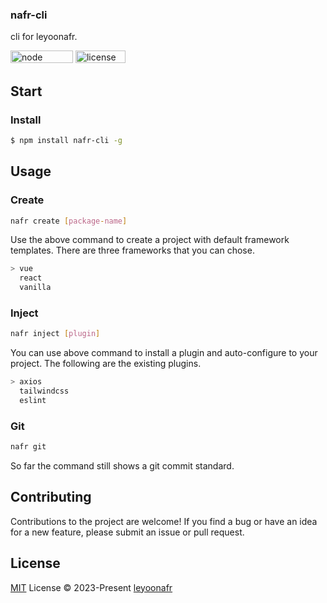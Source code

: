 ### nafr-cli

cli for leyoonafr.

<p>
  <img width="100" height="20" alt="node" src="https://img.shields.io/badge/node-%3E%3D%2014.0.0-orange?style=flat-square"/>
  <img width="80" height="20" alt="license" src="https://img.shields.io/github/license/codeacme17/1llg-terminal-GPT?style=flat-square"/>
</p>


## Start

### Install

```bash
$ npm install nafr-cli -g
```

## Usage

###  Create

```bash
nafr create [package-name]
```

Use the above command to create a project with default framework templates. There are three frameworks that you can chose.  

```bash
> vue
  react
  vanilla
```

### Inject

```bash 
nafr inject [plugin]
```

You can use above command to install a plugin and auto-configure to your project. The following are the existing plugins.

```bash
> axios
  tailwindcss
  eslint
```

### Git

```bash
nafr git 
```

So far the command still shows a git commit standard.


## Contributing
Contributions to the project are welcome! If you find a bug or have an idea for a new feature, please submit an issue or pull request.


## License
[MIT](https://github.com/codeacme17/nafr-cli/blob/main/LICENSE) License © 2023-Present [leyoonafr](https://github.com/codeacme17)
